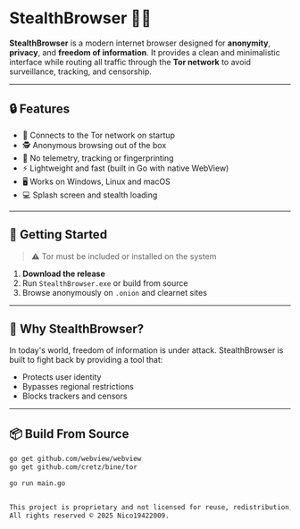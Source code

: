 # StealthBrowser 🕵️‍♂️

**StealthBrowser** is a modern internet browser designed for **anonymity**, **privacy**, and **freedom of information**. It provides a clean and minimalistic interface while routing all traffic through the **Tor network** to avoid surveillance, tracking, and censorship.

---

## 🔒 Features

- 🧅 Connects to the Tor network on startup
- 🕵️ Anonymous browsing out of the box
- 🧼 No telemetry, tracking or fingerprinting
- ⚡ Lightweight and fast (built in Go with native WebView)
- 🖥️ Works on Windows, Linux and macOS
- 💻 Splash screen and stealth loading

---

## 🚀 Getting Started

> ⚠️ Tor must be included or installed on the system

1. **Download the release**
2. Run `StealthBrowser.exe` or build from source
3. Browse anonymously on `.onion` and clearnet sites

---

## 🧠 Why StealthBrowser?

In today's world, freedom of information is under attack. StealthBrowser is built to fight back by providing a tool that:

- Protects user identity
- Bypasses regional restrictions
- Blocks trackers and censors

---

## 📦 Build From Source

```bash
go get github.com/webview/webview
go get github.com/cretz/bine/tor

go run main.go


This project is proprietary and not licensed for reuse, redistribution, or modification without permission.
All rights reserved © 2025 Nico19422009.
